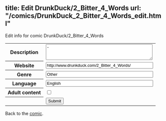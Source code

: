title: Edit DrunkDuck/2_Bitter_4_Words
url: "/comics/DrunkDuck_2_Bitter_4_Words_edit.html"
---
Edit info for comic DrunkDuck/2_Bitter_4_Words

<form name="comic" action="http://gaepostmail.appspot.com/comic/" method="post">
<table class="comicinfo">
<tr>
<th>Description</th><td><textarea name="description" cols="40" rows="3">-</textarea></td>
</tr>
<tr>
<th>Website</th><td><input type="text" name="url" value="http://www.drunkduck.com/2_Bitter_4_Words/" size="40"/></td>
</tr>
<tr>
<th>Genre</th><td><input type="text" name="genre" value="Other" size="40"/></td>
</tr>
<tr>
<th>Language</th><td><input type="text" name="language" value="English" size="40"/></td>
</tr>
<tr>
<th>Adult content</th><td><input type="checkbox" name="adult" value="adult" /></td>
</tr>
<tr>
<th></th><td>
<input type="hidden" name="comic" value="DrunkDuck_2_Bitter_4_Words" />
<input type="submit" name="submit" value="Submit" />
</td>
</tr>
</table>
</form>

Back to the [comic](DrunkDuck_2_Bitter_4_Words.html).

